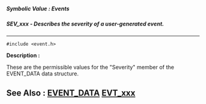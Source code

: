 ##### Symbolic Value : Events
##### SEV_xxx - Describes the severity of a user-generated event.
---
```
#include <event.h>
```
**Description :**

These are the permissible values for the "Severity" member of the EVENT_DATA 
data structure. 

**See Also :**
[EVENT_DATA](/reference/Data/EVENT_DATA)
[EVT_xxx](/reference/Symb/EVT_xxx)
---
